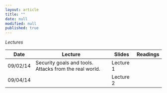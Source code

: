 ```yaml
---
layout: article
title: ""
date: null
modified: null
published: true
---
```


*Lectures*

 Date | Lecture                                                        | Slides     | Readings                            |
------|----------------------------------------------------------------|------------|-------------------------------------|
 09/02/14  | Security goals and tools. Attacks from the real world.    | Lecture 1  |                                     |
 09/04/14  |    | Lecture 2  |                                     |
